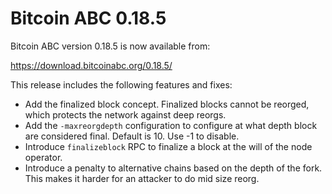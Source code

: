 Bitcoin ABC 0.18.5
==================

Bitcoin ABC version 0.18.5 is now available from:

  <https://download.bitcoinabc.org/0.18.5/>

This release includes the following features and fixes:

 - Add the finalized block concept. Finalized blocks cannot be reorged, which protects the network against deep reorgs.
 - Add the `-maxreorgdepth` configuration to configure at what depth block are considered final. Default is 10. Use -1 to disable.
 - Introduce `finalizeblock` RPC to finalize a block at the will of the node operator.
 - Introduce a penalty to alternative chains based on the depth of the fork. This makes it harder for an attacker to do mid size reorg.
